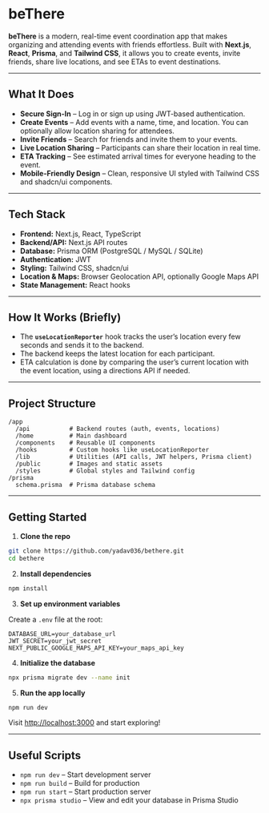 
# beThere

**beThere** is a modern, real-time event coordination app that makes organizing and attending events with friends effortless. Built with **Next.js**, **React**, **Prisma**, and **Tailwind CSS**, it allows you to create events, invite friends, share live locations, and see ETAs to event destinations.

---

## What It Does

* **Secure Sign-In** – Log in or sign up using JWT-based authentication.
* **Create Events** – Add events with a name, time, and location. You can optionally allow location sharing for attendees.
* **Invite Friends** – Search for friends and invite them to your events.
* **Live Location Sharing** – Participants can share their location in real time.
* **ETA Tracking** – See estimated arrival times for everyone heading to the event.
* **Mobile-Friendly Design** – Clean, responsive UI styled with Tailwind CSS and shadcn/ui components.

---

## Tech Stack

* **Frontend:** Next.js, React, TypeScript
* **Backend/API:** Next.js API routes
* **Database:** Prisma ORM (PostgreSQL / MySQL / SQLite)
* **Authentication:** JWT
* **Styling:** Tailwind CSS, shadcn/ui
* **Location & Maps:** Browser Geolocation API, optionally Google Maps API
* **State Management:** React hooks

---

## How It Works (Briefly)

* The **`useLocationReporter`** hook tracks the user’s location every few seconds and sends it to the backend.
* The backend keeps the latest location for each participant.
* ETA calculation is done by comparing the user’s current location with the event location, using a directions API if needed.

---

## Project Structure

```
/app
  /api           # Backend routes (auth, events, locations)
  /home          # Main dashboard
  /components    # Reusable UI components
  /hooks         # Custom hooks like useLocationReporter
  /lib           # Utilities (API calls, JWT helpers, Prisma client)
  /public        # Images and static assets
  /styles        # Global styles and Tailwind config
/prisma
  schema.prisma  # Prisma database schema
```

---

## Getting Started

1. **Clone the repo**

```bash
git clone https://github.com/yadav036/bethere.git
cd bethere
```

2. **Install dependencies**

```bash
npm install
```

3. **Set up environment variables**

Create a `.env` file at the root:

```
DATABASE_URL=your_database_url
JWT_SECRET=your_jwt_secret
NEXT_PUBLIC_GOOGLE_MAPS_API_KEY=your_maps_api_key
```

4. **Initialize the database**

```bash
npx prisma migrate dev --name init
```

5. **Run the app locally**

```bash
npm run dev
```

Visit [http://localhost:3000](http://localhost:3000) and start exploring!

---

## Useful Scripts

* `npm run dev` – Start development server
* `npm run build` – Build for production
* `npm run start` – Start production server
* `npx prisma studio` – View and edit your database in Prisma Studio

